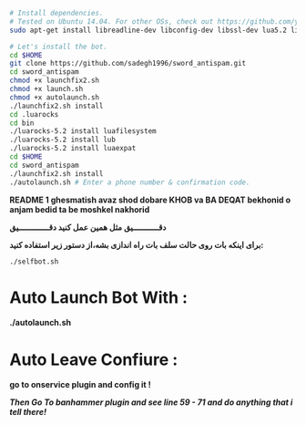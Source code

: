 ```sh
# Install dependencies.
# Tested on Ubuntu 14.04. For other OSs, check out https://github.com/yagop/telegram-bot/wiki/Installation
sudo apt-get install libreadline-dev libconfig-dev libssl-dev lua5.2 liblua5.2-dev libevent-dev make unzip git redis-server g++ libjansson-dev libpython-dev expat libexpat1-dev

# Let's install the bot.
cd $HOME
git clone https://github.com/sadegh1996/sword_antispam.git
cd sword_antispam
chmod +x launchfix2.sh
chmod +x launch.sh
chmod +x autolaunch.sh
./launchfix2.sh install
cd .luarocks
cd bin
./luarocks-5.2 install luafilesystem
./luarocks-5.2 install lub
./luarocks-5.2 install luaexpat
cd $HOME
cd sword_antispam
./launchfix2.sh install
./autolaunch.sh # Enter a phone number & confirmation code.
```
**README 1 ghesmatish avaz shod dobare KHOB va BA DEQAT bekhonid o anjam bedid ta be moshkel nakhorid**

**دقـــــــــــيق مثل همین عمل کنید دقـــــــــــــیق**



**برای اینکه بات روی حالت سلف بات راه اندازی بشه،از دستور زیر استفاده کنید:**

``./selfbot.sh``


# Auto Launch Bot With :

**./autolaunch.sh**


# Auto Leave Confiure :

**go to onservice plugin and config it !**

***Then Go To banhammer plugin and see line 59 - 71 and do anything that i tell there!***
